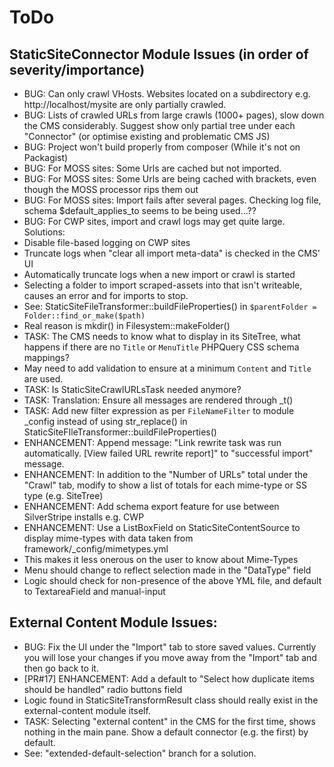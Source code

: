 # ToDo

## StaticSiteConnector Module Issues (in order of severity/importance)

* BUG: Can only crawl VHosts. Websites located on a subdirectory e.g. http://localhost/mysite are only partially crawled.
* BUG: Lists of crawled URLs from large crawls (1000+ pages), slow down the CMS considerably. Suggest show only partial tree under each "Connector" (or optimise existing and problematic CMS JS)
* BUG: Project won't build properly from composer (While it's not on Packagist)
* BUG: For MOSS sites: Some Urls are cached but not imported.
* BUG: For MOSS sites: Some Urls are being cached with brackets, even though the MOSS processor rips them out
* BUG: For MOSS sites: Import fails after several pages. Checking log file, schema $default_applies_to seems to be being used...??
* BUG: For CWP sites, import and crawl logs may get quite large. Solutions:
 * Disable file-based logging on CWP sites
 * Truncate logs when "clear all import meta-data" is checked in the CMS' UI
 * Automatically truncate logs when a new import or crawl is started
* Selecting a folder to import scraped-assets into that isn't writeable, causes an error and for imports to stop.
 * See: StaticSiteFileTransformer::buildFileProperties() in `$parentFolder = Folder::find_or_make($path)`
 * Real reason is mkdir() in Filesystem::makeFolder()
* TASK: The CMS needs to know what to display in its SiteTree, what happens if there are no `Title` or `MenuTitle` PHPQuery CSS schema mappings?
 * May need to add validation to ensure at a minimum `Content` and `Title` are used.
* TASK: Is StaticSiteCrawlURLsTask needed anymore?
* TASK: Translation: Ensure all messages are rendered through _t()
* TASK: Add new filter expression as per `FileNameFilter` to module _config instead of using str_replace() in StaticSiteFIleTransformer::buildFileProperties()
* ENHANCEMENT: Append message: "Link rewrite task was run automatically. [View failed URL rewrite report]" to "successful import" message.
* ENHANCEMENT: In addition to the "Number of URLs" total under the "Crawl" tab, modify to show a list of totals for each mime-type or SS type (e.g. SiteTree)
* ENHANCEMENT: Add schema export feature for use between SilverStripe installs e.g. CWP
* ENHANCEMENT: Use a ListBoxField on StaticSiteContentSource to display mime-types with data taken from framework/_config/mimetypes.yml
 * This makes it less onerous on the user to know about Mime-Types
 * Menu should change to reflect selection made in the "DataType" field
 * Logic should check for non-presence of the above YML file, and default to TextareaField and manual-input

## External Content Module Issues:

* BUG: Fix the UI under the "Import" tab to store saved values. Currently you will lose your changes if you move away from the "Import" tab and then go back to it.
* [PR#17] ENHANCEMENT: Add a default to "Select how duplicate items should be handled" radio buttons field
* Logic found in StaticSiteTransformResult class should really exist in the external-content module itself.
* TASK: Selecting "external content" in the CMS for the first time, shows nothing in the main pane. Show a default connector (e.g. the first) by default.
 * See:	"extended-default-selection" branch for a solution.
